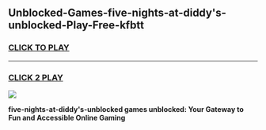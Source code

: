 
## Unblocked-Games-five-nights-at-diddy's-unblocked-Play-Free-kfbtt
<h3>
<a href="https://premium76.site?title=five-nights-at-diddy's-unblocked&ref=18A1">CLICK TO PLAY</a></h3>
<hr>

<h3>
<a href="https://premium76.site?title=five-nights-at-diddy's-unblocked&ref=18A1">CLICK 2 PLAY</a>
  
</h3>

<a href="https://premium76.site?title=five-nights-at-diddy's-unblocked&ref=18A1"><img src="https://clearcache.store/games.png"></a>


**five-nights-at-diddy's-unblocked games unblocked: Your Gateway to Fun and Accessible Online Gaming**
